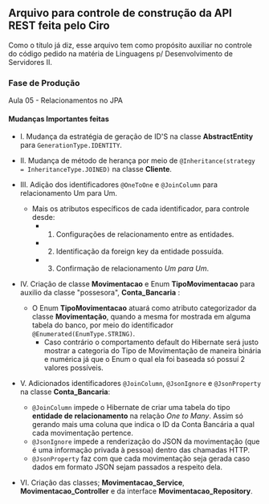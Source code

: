 ## Arquivo para controle de construção da API REST feita pelo Ciro
Como o título já diz, esse arquivo tem como propósito auxiliar no controle do
código pedido na matéria de Linguagens p/ Desenvolvimento de Servidores II.

### Fase de Produção
Aula 05 - Relacionamentos no JPA

#### Mudanças Importantes feitas
- I. Mudança da estratégia de geração de ID'S na classe **AbstractEntity** para
  `GenerationType.IDENTITY`.
  
- II. Mudança de método de herança por meio de 
  `@Inheritance(strategy = InheritanceType.JOINED)` na classe **Cliente**.
  
- III. Adição dos identificadores `@OneToOne` e `@JoinColumn` para relacionamento Um para Um.
    - Mais os atributos específicos de cada identificador, para controle desde:
      - 1. Configurações de relacionamento entre as entidades.
      - 2. Identificação da foreign key da entidade possuída.
      - 3. Confirmação de relacionamento *Um para Um*.
    
- IV. Criação de classe **Movimentacao** e Enum **TipoMovimentacao** para auxilio da classe
"possesora", **Conta_Bancaria** :
  - O Enum **TipoMovimentacao** atuará como atributo categorizador da classe **Movimentação**,
    quando a mesma for mostrada em alguma tabela do banco, por meio do identificador
       `@Enumerated(EnumType.STRING)`.
       - Caso contrário o comportamento default do Hibernate será justo mostrar a categoria do Tipo de
        Movimentação de maneira binária e numérica já que o Enum o qual ela foi baseada só possuí 2 valores 
        possíveis.
         
- V. Adicionados identificadores `@JoinColumn`, `@JsonIgnore` e `@JsonProperty` na classe 
**Conta_Bancaria**:
  - `@JoinColumn` impede  o Hibernate de criar uma tabela do tipo **entidade de relacionamento** na
    relação *One to Many*. Assim só gerando mais uma coluna que indica o ID da Conta Bancária a
    qual cada movimentação pertence.
  - `@JsonIgnore` impede a renderização do JSON da movimentação (que é uma informação privada à pessoa)
  dentro das chamadas HTTP.
  - `@JsonProperty` faz com que cada movimentação seja gerada caso dados em formato JSON sejam
    passados a respeito dela.
    
- VI. Criação das classes; **Movimentacao_Service**, **Movimentacao_Controller** e da
interface **Movimentacao_Repository**.